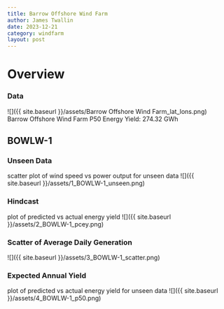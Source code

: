 ```yaml
---
title: Barrow Offshore Wind Farm
author: James Twallin
date: 2023-12-21
category: windfarm
layout: post
---
```

# Overview

### Data

![]({{ site.baseurl }}/assets/Barrow Offshore Wind Farm_lat_lons.png)
Barrow Offshore Wind Farm P50 Energy Yield: 274.32 GWh

BOWLW-1
-------------
### Unseen Data 
scatter plot of wind speed vs power output for unseen data
![]({{ site.baseurl }}/assets/1_BOWLW-1_unseen.png)
### Hindcast 
plot of predicted vs actual energy yield
![]({{ site.baseurl }}/assets/2_BOWLW-1_pcey.png)
### Scatter of Average Daily Generation 

![]({{ site.baseurl }}/assets/3_BOWLW-1_scatter.png)
### Expected Annual Yield 
plot of predicted vs actual energy yield for unseen data
![]({{ site.baseurl }}/assets/4_BOWLW-1_p50.png)

